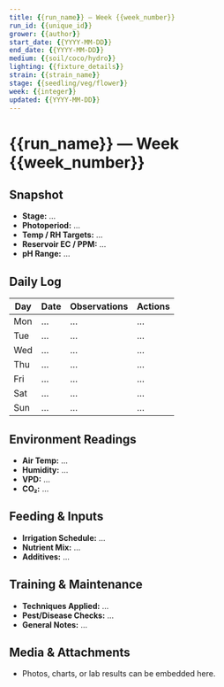 ```yaml
---
title: {{run_name}} — Week {{week_number}}
run_id: {{unique_id}}
grower: {{author}}
start_date: {{YYYY-MM-DD}}
end_date: {{YYYY-MM-DD}}
medium: {{soil/coco/hydro}}
lighting: {{fixture_details}}
strain: {{strain_name}}
stage: {{seedling/veg/flower}}
week: {{integer}}
updated: {{YYYY-MM-DD}}
---
```

# {{run_name}} — Week {{week_number}}

## Snapshot
- **Stage:** …
- **Photoperiod:** …
- **Temp / RH Targets:** …
- **Reservoir EC / PPM:** …
- **pH Range:** …

## Daily Log
| Day | Date | Observations | Actions |
|-----|------|--------------|---------|
| Mon | … | … | … |
| Tue | … | … | … |
| Wed | … | … | … |
| Thu | … | … | … |
| Fri | … | … | … |
| Sat | … | … | … |
| Sun | … | … | … |

## Environment Readings
- **Air Temp:** …
- **Humidity:** …
- **VPD:** …
- **CO₂:** …

## Feeding & Inputs
- **Irrigation Schedule:** …
- **Nutrient Mix:** …
- **Additives:** …

## Training & Maintenance
- **Techniques Applied:** …
- **Pest/Disease Checks:** …
- **General Notes:** …

## Media & Attachments
- Photos, charts, or lab results can be embedded here.
